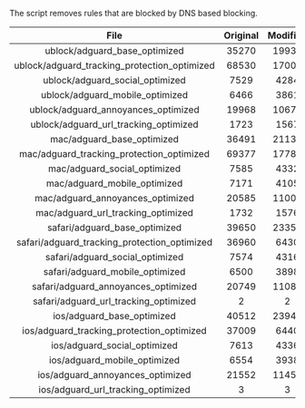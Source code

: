 The script removes rules that are blocked by DNS based blocking.


| File | Original | Modified |
|:----:|:-----:|:-----:|
| ublock/adguard_base_optimized | 35270 | 19932 |
| ublock/adguard_tracking_protection_optimized | 68530 | 17005 |
| ublock/adguard_social_optimized | 7529 | 4284 |
| ublock/adguard_mobile_optimized | 6466 | 3861 |
| ublock/adguard_annoyances_optimized | 19968 | 10673 |
| ublock/adguard_url_tracking_optimized | 1723 | 1567 |
| mac/adguard_base_optimized | 36491 | 21130 |
| mac/adguard_tracking_protection_optimized | 69377 | 17780 |
| mac/adguard_social_optimized | 7585 | 4332 |
| mac/adguard_mobile_optimized | 7171 | 4105 |
| mac/adguard_annoyances_optimized | 20585 | 11001 |
| mac/adguard_url_tracking_optimized | 1732 | 1576 |
| safari/adguard_base_optimized | 39650 | 23353 |
| safari/adguard_tracking_protection_optimized | 36960 | 6430 |
| safari/adguard_social_optimized | 7574 | 4316 |
| safari/adguard_mobile_optimized | 6500 | 3898 |
| safari/adguard_annoyances_optimized | 20749 | 11081 |
| safari/adguard_url_tracking_optimized | 2 | 2 |
| ios/adguard_base_optimized | 40512 | 23949 |
| ios/adguard_tracking_protection_optimized | 37009 | 6440 |
| ios/adguard_social_optimized | 7613 | 4336 |
| ios/adguard_mobile_optimized | 6554 | 3938 |
| ios/adguard_annoyances_optimized | 21552 | 11455 |
| ios/adguard_url_tracking_optimized | 3 | 3 |